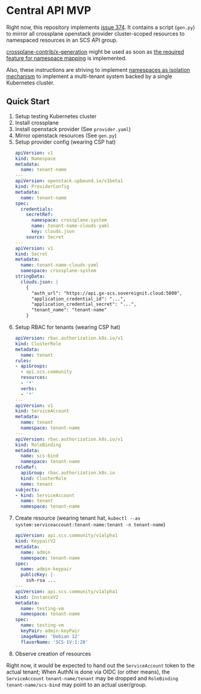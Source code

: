 # Central API MVP

Right now, this repository implements [issue 374](https://github.com/SovereignCloudStack/issues/issues/374).
It contains a script (`gen.py`) to mirror all crossplane openstack provider cluster-scoped resources to namespaced resources in an SCS API group.

[crossplane-contrib/x-generation](https://github.com/crossplane-contrib/x-generation) might be used as soon as [the required feature for namespace mapping](https://github.com/crossplane-contrib/x-generation/issues/21) is implemented.

Also, these instructions are striving to implement [namespaces as isolation mechanism](https://docs.crossplane.io/knowledge-base/guides/multi-tenant/#namespaces-as-an-isolation-mechanism) to implement a multi-tenant system backed by a single Kubernetes cluster.

## Quick Start

1. Setup testing Kubernetes cluster
1. Install crossplane
1. Install openstack provider (See `provider.yaml`)
1. Mirror openstack resources (See `gen.py`)
1. Setup provider config (wearing CSP hat)
    ```yaml
    apiVersion: v1
    kind: Namespace
    metadata:
      name: tenant-name
    ---
    apiVersion: openstack.upbound.io/v1beta1
    kind: ProviderConfig
    metadata:
      name: tenant-name
    spec:
      credentials:
        secretRef:
          namespace: crossplane-system
          name: tenant-name-clouds-yaml
          key: clouds.json
        source: Secret
    ---
    apiVersion: v1
    kind: Secret
    metadata:
      name: tenant-name-clouds-yaml
      namespace: crossplane-system
    stringData:
      clouds.json: |
        {
          "auth_url": "https://api.gx-scs.sovereignit.cloud:5000",
          "application_credential_id": "...",
          "application_credential_secret": "...",
          "tenant_name": "tenant-name"
        }
    ```
1. Setup RBAC for tenants (wearing CSP hat)
    ```yaml
    apiVersion: rbac.authorization.k8s.io/v1
    kind: ClusterRole
    metadata:
      name: tenant
    rules:
    - apiGroups:
      - api.scs.community
      resources:
      - '*'
      verbs:
      - '*'
    ---
    apiVersion: v1
    kind: ServiceAccount
    metadata:
      name: tenant
      namespace: tenant-name
    ---
    apiVersion: rbac.authorization.k8s.io/v1
    kind: RoleBinding
    metadata:
      name: scs-bind
      namespace: tenant-name
    roleRef:
      apiGroup: rbac.authorization.k8s.io
      kind: ClusterRole
      name: tenant
    subjects:
    - kind: ServiceAccount
      name: tenant
      namespace: tenant-name
    ```
1. Create resource (wearing tenant hat, `kubectl --as system:serviceaccount:tenant-name:tenant -n tenant-name`)
    ```yaml
    apiVersion: api.scs.community/v1alpha1
    kind: KeypairV2
    metadata:
      name: admin
      namespace: tenant-name
    spec:
      name: admin-keypair
      publicKey: |-
        ssh-rsa ...
    ---
    apiVersion: api.scs.community/v1alpha1
    kind: InstanceV2
    metadata:
      name: testing-vm
      namespace: tenant-name
    spec:
      name: testing-vm
      keyPair: admin-keyPair
      imageName: 'Debian 12'
      flavorName: 'SCS-1V:1:20'
    ```
1. Observe creation of resources

Right now, it would be expected to hand out the `ServiceAccount` token to the actual tenant; When AuthN is done via OIDC (or other means), the `ServiceAccount` `tenant-name/tenant` may be dropped and `RoleBinding` `tenant-name/scs-bind` may point to an actual user/group.
